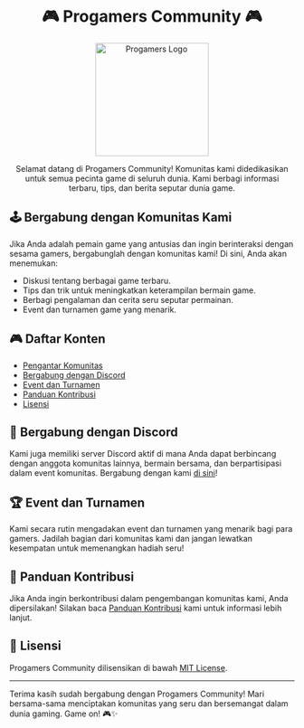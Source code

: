 <h1 align="center">🎮 Progamers Community 🎮</h1>

<div align="center">
    <img src="assets/gaming-logo.png" alt="Progamers Logo" width="200">
</div>

<p align="center">
    Selamat datang di Progamers Community! Komunitas kami didedikasikan untuk semua pecinta game di seluruh dunia. Kami berbagi informasi terbaru, tips, dan berita seputar dunia game.
</p>

## 🕹️ Bergabung dengan Komunitas Kami

Jika Anda adalah pemain game yang antusias dan ingin berinteraksi dengan sesama gamers, bergabunglah dengan komunitas kami! Di sini, Anda akan menemukan:

- Diskusi tentang berbagai game terbaru.
- Tips dan trik untuk meningkatkan keterampilan bermain game.
- Berbagi pengalaman dan cerita seru seputar permainan.
- Event dan turnamen game yang menarik.

## 🎮 Daftar Konten

- [Pengantar Komunitas](#-bergabung-dengan-komunitas-kami)
- [Bergabung dengan Discord](#-bergabung-dengan-discord)
- [Event dan Turnamen](#-event-dan-turnamen)
- [Panduan Kontribusi](#-panduan-kontribusi)
- [Lisensi](#-lisensi)

## 📢 Bergabung dengan Discord

Kami juga memiliki server Discord aktif di mana Anda dapat berbincang dengan anggota komunitas lainnya, bermain bersama, dan berpartisipasi dalam event komunitas. Bergabung dengan kami [di sini](https://discord.gg/progamers)!

## 🏆 Event dan Turnamen

Kami secara rutin mengadakan event dan turnamen yang menarik bagi para gamers. Jadilah bagian dari komunitas kami dan jangan lewatkan kesempatan untuk memenangkan hadiah seru!

## 🤝 Panduan Kontribusi

Jika Anda ingin berkontribusi dalam pengembangan komunitas kami, Anda dipersilakan! Silakan baca [Panduan Kontribusi](CONTRIBUTING.md) kami untuk informasi lebih lanjut.

## 📄 Lisensi

Progamers Community dilisensikan di bawah [MIT License](LICENSE).

---

Terima kasih sudah bergabung dengan Progamers Community! Mari bersama-sama menciptakan komunitas yang seru dan bersemangat dalam dunia gaming. Game on! 🎮✨
